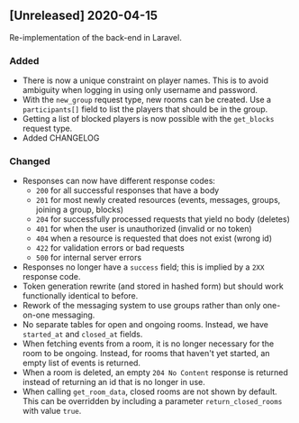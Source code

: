 ## [Unreleased] 2020-04-15
Re-implementation of the back-end in Laravel.
### Added
 - There is now a unique constraint on player names. This is to avoid ambiguity when logging in using only username and password.
 - With the `new_group` request type, new rooms can be created. Use a `participants[]` field to list the players that should be in the group.
 - Getting a list of blocked players is now possible with the `get_blocks` request type.
 - Added CHANGELOG
 
### Changed
 - Responses can now have different response codes:
   - `200` for all successful responses that have a body
   - `201` for most newly created resources (events, messages, groups, joining a group, blocks)
   - `204` for successfully processed requests that yield no body (deletes)
   - `401` for when the user is unauthorized (invalid or no token)
   - `404` when a resource is requested that does not exist (wrong id)
   - `422` for validation errors or bad requests
   - `500` for internal server errors
 - Responses no longer have a `success` field; this is implied by a `2XX` response code.
 - Token generation rewrite (and stored in hashed form) but should work functionally identical to before.
 - Rework of the messaging system to use groups rather than only one-on-one messaging.
 - No separate tables for open and ongoing rooms. Instead, we have `started_at` and `closed_at` fields.
 - When fetching events from a room, it is no longer necessary for the room to be ongoing. Instead, for rooms that haven't yet started, an empty list of events is returned.
 - When a room is deleted, an empty `204 No Content` response is returned instead of returning an id that is no longer in use.
 - When calling `get_room_data`, closed rooms are not shown by default. This can be overridden by including a parameter `return_closed_rooms` with value `true`.
